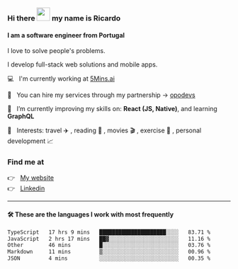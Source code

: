 ### Hi there <img src="https://raw.githubusercontent.com/iampavangandhi/iampavangandhi/master/gifs/Hi.gif" width="30"> my name is Ricardo
#### I am a software engineer from Portugal
I love to solve people's problems.

I develop full-stack web solutions and mobile apps.

💻  &nbsp; I'm currently working at <a href="https://5mins.ai/">5Mins.ai</a>

💼  &nbsp; You can hire my services through my partnership -> <a href="https://github.com/opodevs">opodevs</a>

🌱 &nbsp; I’m currently improving my skills on: **React (JS, Native)**, and learning **GraphQL**

💙 &nbsp; Interests: travel ✈️ , reading 📖 , movies 🎬 , exercise 🏃 , personal development 📈

### Find me at

<p align="left">
  👉  &nbsp;
  <a href="https://ricardopbarbosa.com" target="_blank">
    My website
  </a>
  <br/>
  👉 &nbsp;
  <a href="https://www.linkedin.com/in/ricardopbarbosa" target="_blank">
    Linkedin
  </a>
</p>

<hr />

#### 🛠 These are the languages I work with most frequently
<!--START_SECTION:waka-->

```txt
TypeScript   17 hrs 9 mins   █████████████████████░░░░   83.71 %
JavaScript   2 hrs 17 mins   ██▓░░░░░░░░░░░░░░░░░░░░░░   11.16 %
Other        46 mins         █░░░░░░░░░░░░░░░░░░░░░░░░   03.76 %
Markdown     11 mins         ▒░░░░░░░░░░░░░░░░░░░░░░░░   00.96 %
JSON         4 mins          ░░░░░░░░░░░░░░░░░░░░░░░░░   00.35 %
```

<!--END_SECTION:waka-->
